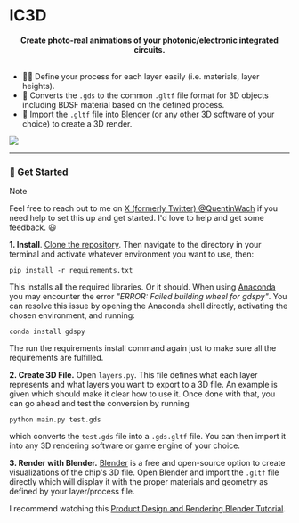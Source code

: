 # IC3D

<div style="text-align: center;">
<b>Create photo-real animations of your photonic/electronic integrated circuits.</b>
</div>
<br>

+ ✍🏻 Define your process for each layer easily (i.e. materials, layer heights).
+ 📐 Converts the `.gds` to the common `.gltf` file format for 3D objects including BDSF material based on the defined process.
+ 🎨 Import the `.gltf` file into [Blender](https://www.blender.org/) (or any other 3D software of your choice) to create a 3D render.

![](docs/header.png)


---
### 🚀 Get Started

>[!NOTE]
Feel free to reach out to me on [X (formerly Twitter) @QuentinWach](https://x.com/QuentinWach) if you need help to set this up and get started. I'd love to help and get some feedback. 😃

**1. Install**. [Clone the repository](). Then navigate to the directory in your terminal and activate whatever environment you want to use, then:
```
pip install -r requirements.txt
```
This installs all the required libraries. Or it should. When using [Anaconda]() you may encounter the error _"ERROR: Failed building wheel for gdspy"_.
You can resolve this issue by opening the Anaconda shell directly, activating the chosen environment, and running:
```
conda install gdspy
```
The run the requirements install command again just to make sure all the requirements are fulfilled.

**2. Create 3D File.** Open `layers.py`. This file defines what each layer represents and what layers you want to export to a 3D file. An example is given which should make it clear how to use it. Once done with that, you can go ahead and test the conversion by running
```
python main.py test.gds
```
which converts the `test.gds` file into a `.gds.gltf` file.
You can then import it into any 3D rendering software or game engine of your choice.

**3. Render with Blender.** 
[Blender](https://www.blender.org/) is a free and open-source option to create visualizations of the chip's 3D file. Open Blender and import the `.gltf` file directly which will display it with the proper materials and geometry as defined by your layer/process file.

I recommend watching this [Product Design and Rendering Blender Tutorial](https://www.youtube.com/watch?v=up_UGQIDOFg).
